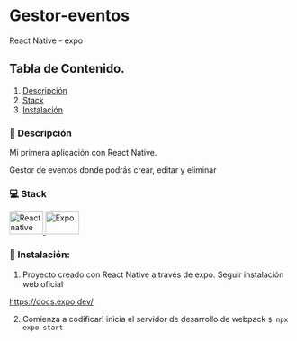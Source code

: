 # Gestor-eventos
React Native - expo


## Tabla de Contenido.
1. [Descripción](#descripción)
2. [Stack](#Stack)
3. [Instalación](#Instalación)

### 📝 Descripción
Mi primera aplicación con React Native.

Gestor de eventos donde podrás crear, editar y eliminar

### 💻 Stack

<a href="https://developer.mozilla.org/en-US/docs/Web/JavaScript" target="_blank"> <img src="https://www.datocms-assets.com/45470/1631026680-logo-react-native.png" alt="React native" width="60" height="40"/>
<a href="https://reactjs.org/" target="_blank" rel="noreferrer"><img src="https://play-lh.googleusercontent.com/7l-bQADRV4PzxAz_9GH2aozV3jkHqdlUJbOsIf4Eu_bazCi6UH_UyiAeKer2-s9GafI" width="60" height="40" alt="Expo" /></a>


### 💾 Instalación:

1. Proyecto creado con React Native a través de expo. Seguir instalación web oficial

https://docs.expo.dev/

2. Comienza a codificar! inicia el servidor de desarrollo de webpack `$ npx expo start`
###
